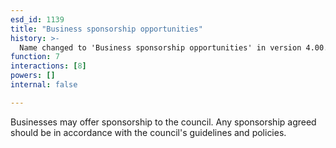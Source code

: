 ```yaml
---
esd_id: 1139
title: "Business sponsorship opportunities"
history: >-
  Name changed to 'Business sponsorship opportunities' in version 4.00.
function: 7
interactions: [8]
powers: []
internal: false

---
```


Businesses may offer sponsorship to the council. Any sponsorship agreed should be in accordance with the council's guidelines and policies.

